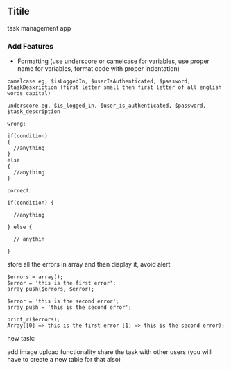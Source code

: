 ## Titile
task management app

### Add Features
* Formatting (use  underscore or camelcase for variables, use proper name for variables, format code with proper indentation)

```
camelcase eg, $isLoggedIn, $userIsAuthenticated, $password, $taskDesxription (first letter small then first letter of all english words capital)

underscore eg, $is_logged_in, $user_is_authenticated, $password, $task_description

wrong:

if(condition) 
{
  //anything
}
else
{
  //anything
}

correct:

if(condition) {
  
  //anything
  
} else {
  
  // anythin

}

```

store all the errors in array and then display it, avoid alert

```
$errors = array();
$error = 'this is the first error';
array_push($errors, $error);

$error = 'this is the second error';
array_push = 'this is the second error';

print_r($errors);
Array([0] => this is the first error [1] => this is the second error);

```
new task:

add image upload functionality
share the task with other users (you will have to create a new table for that also)
